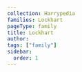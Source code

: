 ```yaml
---
collection: Harrypedia
families: Lockhart
pageType: family
title: Lockhart
author:
tags: ["family"]
sidebar:
  order: 1
---
```

